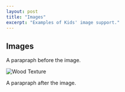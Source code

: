 ```yaml
---
layout: post
title: "Images"
excerpt: "Examples of Kids' image support."
---
```


## Images

A parapraph before the image.

![Wood Texture](/kids/assets/images/keith-misner-h0Vxgz5tyXA-unsplash.jpg)

A parapraph after the image.
